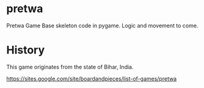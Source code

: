 # pretwa
Pretwa Game Base skeleton code in pygame.   Logic and movement to come.

# History
This game originates from the state of Bihar, India.

https://sites.google.com/site/boardandpieces/list-of-games/pretwa
